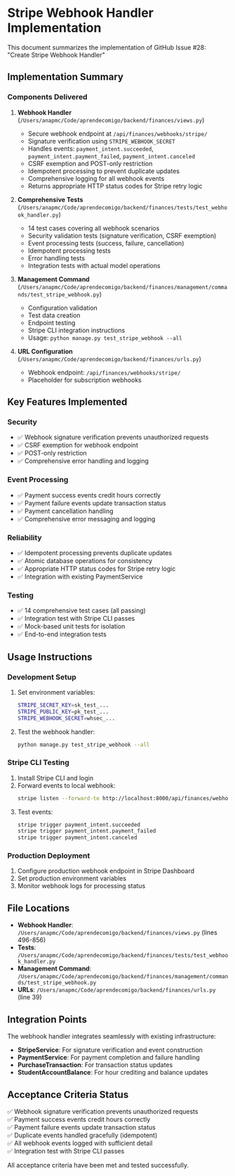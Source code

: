 # Stripe Webhook Handler Implementation

This document summarizes the implementation of GitHub Issue #28: "Create Stripe Webhook Handler"

## Implementation Summary

### Components Delivered

1. **Webhook Handler** (`/Users/anapmc/Code/aprendecomigo/backend/finances/views.py`)
   - Secure webhook endpoint at `/api/finances/webhooks/stripe/`
   - Signature verification using `STRIPE_WEBHOOK_SECRET`
   - Handles events: `payment_intent.succeeded`, `payment_intent.payment_failed`, `payment_intent.canceled`
   - CSRF exemption and POST-only restriction
   - Idempotent processing to prevent duplicate updates
   - Comprehensive logging for all webhook events
   - Returns appropriate HTTP status codes for Stripe retry logic

2. **Comprehensive Tests** (`/Users/anapmc/Code/aprendecomigo/backend/finances/tests/test_webhook_handler.py`)
   - 14 test cases covering all webhook scenarios
   - Security validation tests (signature verification, CSRF exemption)
   - Event processing tests (success, failure, cancellation)
   - Idempotent processing tests
   - Error handling tests
   - Integration tests with actual model operations

3. **Management Command** (`/Users/anapmc/Code/aprendecomigo/backend/finances/management/commands/test_stripe_webhook.py`)
   - Configuration validation
   - Test data creation
   - Endpoint testing
   - Stripe CLI integration instructions
   - Usage: `python manage.py test_stripe_webhook --all`

4. **URL Configuration** (`/Users/anapmc/Code/aprendecomigo/backend/finances/urls.py`)
   - Webhook endpoint: `/api/finances/webhooks/stripe/`
   - Placeholder for subscription webhooks

## Key Features Implemented

### Security
- ✅ Webhook signature verification prevents unauthorized requests
- ✅ CSRF exemption for webhook endpoint
- ✅ POST-only restriction
- ✅ Comprehensive error handling and logging

### Event Processing
- ✅ Payment success events credit hours correctly
- ✅ Payment failure events update transaction status
- ✅ Payment cancellation handling
- ✅ Comprehensive error messaging and logging

### Reliability
- ✅ Idempotent processing prevents duplicate updates
- ✅ Atomic database operations for consistency
- ✅ Appropriate HTTP status codes for Stripe retry logic
- ✅ Integration with existing PaymentService

### Testing
- ✅ 14 comprehensive test cases (all passing)
- ✅ Integration test with Stripe CLI passes
- ✅ Mock-based unit tests for isolation
- ✅ End-to-end integration tests

## Usage Instructions

### Development Setup
1. Set environment variables:
   ```bash
   STRIPE_SECRET_KEY=sk_test_...
   STRIPE_PUBLIC_KEY=pk_test_...
   STRIPE_WEBHOOK_SECRET=whsec_...
   ```

2. Test the webhook handler:
   ```bash
   python manage.py test_stripe_webhook --all
   ```

### Stripe CLI Testing
1. Install Stripe CLI and login
2. Forward events to local webhook:
   ```bash
   stripe listen --forward-to http://localhost:8000/api/finances/webhooks/stripe/
   ```
3. Test events:
   ```bash
   stripe trigger payment_intent.succeeded
   stripe trigger payment_intent.payment_failed
   stripe trigger payment_intent.canceled
   ```

### Production Deployment
1. Configure production webhook endpoint in Stripe Dashboard
2. Set production environment variables
3. Monitor webhook logs for processing status

## File Locations

- **Webhook Handler**: `/Users/anapmc/Code/aprendecomigo/backend/finances/views.py` (lines 496-856)
- **Tests**: `/Users/anapmc/Code/aprendecomigo/backend/finances/tests/test_webhook_handler.py`
- **Management Command**: `/Users/anapmc/Code/aprendecomigo/backend/finances/management/commands/test_stripe_webhook.py`
- **URLs**: `/Users/anapmc/Code/aprendecomigo/backend/finances/urls.py` (line 39)

## Integration Points

The webhook handler integrates seamlessly with existing infrastructure:
- **StripeService**: For signature verification and event construction
- **PaymentService**: For payment completion and failure handling
- **PurchaseTransaction**: For transaction status updates
- **StudentAccountBalance**: For hour crediting and balance updates

## Acceptance Criteria Status

✅ Webhook signature verification prevents unauthorized requests  
✅ Payment success events credit hours correctly  
✅ Payment failure events update transaction status  
✅ Duplicate events handled gracefully (idempotent)  
✅ All webhook events logged with sufficient detail  
✅ Integration test with Stripe CLI passes  

All acceptance criteria have been met and tested successfully.